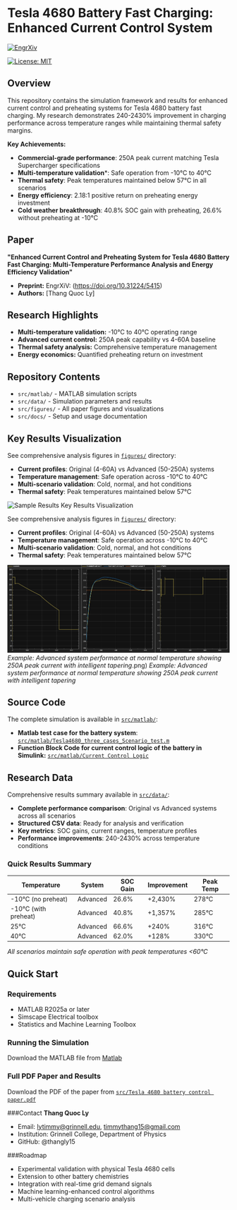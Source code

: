 # Tesla 4680 Battery Fast Charging: Enhanced Current Control System

[![EngrXiv](https://img.shields.io/badge/EngrXiv-Published-blue.svg)](https://doi.org/10.31224/5415)

[![License: MIT](https://img.shields.io/badge/License-MIT-yellow.svg)](https://opensource.org/licenses/MIT)

## Overview

This repository contains the simulation framework and results for enhanced current control and preheating systems for Tesla 4680 battery fast charging. My research demonstrates 240-2430% improvement in charging performance across temperature ranges while maintaining thermal safety margins.

**Key Achievements:**
- **Commercial-grade performance**: 250A peak current matching Tesla Supercharger specifications
- **Multi-temperature validation***: Safe operation from -10°C to 40°C
- **Thermal safety**: Peak temperatures maintained below 57°C in all scenarios
- **Energy efficiency**: 2.18:1 positive return on preheating energy investment
- **Cold weather breakthrough**: 40.8% SOC gain with preheating, 26.6% without preheating at -10°C

## Paper

**"Enhanced Current Control and Preheating System for Tesla 4680 Battery Fast Charging: Multi-Temperature Performance Analysis and Energy Efficiency Validation"**

- **Preprint:** EngrXiV: (https://doi.org/10.31224/5415) 
- **Authors:** [Thang Quoc Ly]

## Research Highlights

- **Multi-temperature validation:** -10°C to 40°C operating range
- **Advanced current control:** 250A peak capability vs 4-60A baseline
- **Thermal safety analysis:** Comprehensive temperature management
- **Energy economics:** Quantified preheating return on investment

## Repository Contents

- `src/matlab/` - MATLAB simulation scripts
- `src/data/` - Simulation parameters and results
- `src/figures/` - All paper figures and visualizations
- `src/docs/` - Setup and usage documentation

## Key Results Visualization

See comprehensive analysis figures in [`figures/`](figures/) directory:

- **Current profiles**: Original (4-60A) vs Advanced (50-250A) systems
- **Temperature management**: Safe operation across -10°C to 40°C  
- **Multi-scenario validation**: Cold, normal, and hot conditions
- **Thermal safety**: Peak temperatures maintained below 57°C

![Sample Results](src/figures/##) Key Results Visualization

See comprehensive analysis figures in [`figures/`](figures/) directory:

- **Current profiles**: Original (4-60A) vs Advanced (50-250A) systems
- **Temperature management**: Safe operation across -10°C to 40°C  
- **Multi-scenario validation**: Cold, normal, and hot conditions
- **Thermal safety**: Peak temperatures maintained below 57°C

![Sample Results](src/figures/figure5_normal_temp_advanced.png)
*Example: Advanced system performance at normal temperature showing 250A peak current with intelligent tapering*.png)
*Example: Advanced system performance at normal temperature showing 250A peak current with intelligent tapering*

## Source Code

The complete simulation is available in [`src/matlab/`](src/matlab/):
- **Matlab test case for the battery system**: [`src/matlab/Tesla4680_three_cases_Scenario_test.m`](src/matlab/Tesla4680_three_cases_Scenario_test.m)
- **Function Block Code for current control logic of the battery in Simulink:** [`src/matlab/Current Control Logic`](src/matlab/Current_Control_Logic)

## Research Data

Comprehensive results summary available in [`src/data/`](src/data/):

- **Complete performance comparison**: Original vs Advanced systems across all scenarios
- **Structured CSV data**: Ready for analysis and verification
- **Key metrics**: SOC gains, current ranges, temperature profiles
- **Performance improvements**: 240-2430% across temperature conditions

### Quick Results Summary
| Temperature | System | SOC Gain | Improvement | Peak Temp |
|-------------|--------|----------|-------------|-----------|
| -10°C (no preheat) | Advanced | 26.6% | +2,430% | 278°C |
| -10°C (with preheat) | Advanced | 40.8% | +1,357% | 285°C |
| 25°C | Advanced | 66.6% | +240% | 316°C |
| 40°C | Advanced | 62.0% | +128% | 330°C |

*All scenarios maintain safe operation with peak temperatures <60°C*

## Quick Start

### Requirements
- MATLAB R2025a or later
- Simscape Electrical toolbox
- Statistics and Machine Learning Toolbox

### Running the Simulation
Download the MATLAB file from [Matlab](src/matlab/Tesla4680_three_cases_Scenario_test.m)

### Full PDF Paper and Results
Download the PDF of the paper from [`src/Tesla 4680 battery control paper.pdf`](src/Tesla_4680_battery_control_paper.pdf)

###Contact
**Thang Quoc Ly**

- Email: lytimmy@grinnell.edu, timmythang15@gmail.com
- Institution: Grinnell College, Department of Physics
- GitHub: @thangly15

###Roadmap
- Experimental validation with physical Tesla 4680 cells
- Extension to other battery chemistries
- Integration with real-time grid demand signals
- Machine learning-enhanced control algorithms
- Multi-vehicle charging scenario analysis
